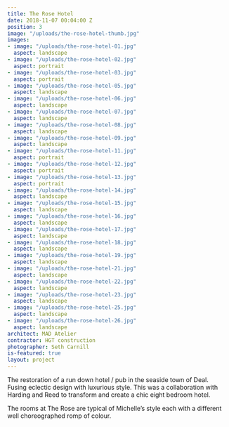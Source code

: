 ```yaml
---
title: The Rose Hotel
date: 2018-11-07 00:04:00 Z
position: 3
image: "/uploads/the-rose-hotel-thumb.jpg"
images:
- image: "/uploads/the-rose-hotel-01.jpg"
  aspect: landscape
- image: "/uploads/the-rose-hotel-02.jpg"
  aspect: portrait
- image: "/uploads/the-rose-hotel-03.jpg"
  aspect: portrait
- image: "/uploads/the-rose-hotel-05.jpg"
  aspect: landscape
- image: "/uploads/the-rose-hotel-06.jpg"
  aspect: landscape
- image: "/uploads/the-rose-hotel-07.jpg"
  aspect: landscape
- image: "/uploads/the-rose-hotel-08.jpg"
  aspect: landscape
- image: "/uploads/the-rose-hotel-09.jpg"
  aspect: landscape
- image: "/uploads/the-rose-hotel-11.jpg"
  aspect: portrait
- image: "/uploads/the-rose-hotel-12.jpg"
  aspect: portrait
- image: "/uploads/the-rose-hotel-13.jpg"
  aspect: portrait
- image: "/uploads/the-rose-hotel-14.jpg"
  aspect: landscape
- image: "/uploads/the-rose-hotel-15.jpg"
  aspect: landscape
- image: "/uploads/the-rose-hotel-16.jpg"
  aspect: landscape
- image: "/uploads/the-rose-hotel-17.jpg"
  aspect: landscape
- image: "/uploads/the-rose-hotel-18.jpg"
  aspect: landscape
- image: "/uploads/the-rose-hotel-19.jpg"
  aspect: landscape
- image: "/uploads/the-rose-hotel-21.jpg"
  aspect: landscape
- image: "/uploads/the-rose-hotel-22.jpg"
  aspect: landscape
- image: "/uploads/the-rose-hotel-23.jpg"
  aspect: landscape
- image: "/uploads/the-rose-hotel-25.jpg"
  aspect: landscape
- image: "/uploads/the-rose-hotel-26.jpg"
  aspect: landscape
architect: MAD Atelier
contractor: HGT construction
photographer: Seth Carnill
is-featured: true
layout: project
---
```


The restoration of a run down hotel / pub in the seaside town of Deal. Fusing eclectic design with luxurious style. This was a collaboration with Harding and Reed to transform and create a chic eight bedroom hotel.

The rooms at The Rose are typical of Michelle’s style each with a different well choreographed romp of colour.